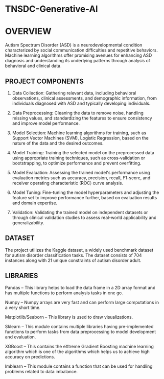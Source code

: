 # TNSDC-Generative-AI
# OVERVIEW

Autism Spectrum Disorder (ASD) is a neurodevelopmental condition characterized by social communication difficulties and repetitive behaviors. Machine learning algorithms offer promising avenues for enhancing ASD diagnosis and understanding its underlying patterns through analysis of behavioral and clinical data.

## PROJECT COMPONENTS

1. Data Collection: Gathering relevant data, including behavioral observations, clinical assessments, and demographic information, from individuals diagnosed with ASD and typically developing individuals.

2. Data Preprocessing: Cleaning the data to remove noise, handling missing values, and standardizing the features to ensure consistency and improve model performance.

3. Model Selection: Machine learning algorithms for training, such as Support Vector Machines (SVM), Logistic Regression, based on the nature of the data and the desired outcomes.

4. Model Training: Training the selected model on the preprocessed data using appropriate training techniques, such as cross-validation or bootstrapping, to optimize performance and prevent overfitting.

5. Model Evaluation: Assessing the trained model's performance using evaluation metrics such as accuracy, precision, recall, F1-score, and receiver operating characteristic (ROC) curve analysis.

6. Model Tuning: Fine-tuning the model hyperparameters and adjusting the feature set to improve performance further, based on evaluation results and domain expertise.

7. Validation: Validating the trained model on independent datasets or through clinical validation studies to assess real-world applicability and generalizability.
   
##  DATASET

The project utilizes the Kaggle  dataset, a widely used benchmark dataset for autism disorder classification tasks. The dataset consists of 704 instances along with 21 unique constraints of autism disorder adult.

## LIBRARIES

Pandas – This library helps to load the data frame in a 2D array format and has multiple functions to perform analysis tasks in one go.

Numpy – Numpy arrays are very fast and can perform large computations in a very short time.


Matplotlib/Seaborn – This library is used to draw visualizations.

Sklearn – This module contains multiple libraries having pre-implemented functions to perform tasks from data preprocessing to model development and evaluation.

XGBoost – This contains the eXtreme Gradient Boosting machine learning algorithm which is one of the algorithms which helps us to achieve high accuracy on predictions.

Imblearn – This module contains a function that can be used for handling problems related to data imbalance.

